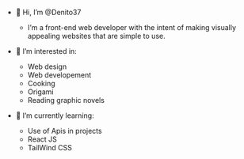 - 🫡 Hi, I’m @Denito37
  - I’m a front-end web developer with the intent of making visually appealing websites that are simple to use. 

- 💍 I’m interested in:
  - Web design
  - Web developement
  - Cooking
  - Origami
  - Reading graphic novels
- 🧐 I’m currently learning:
  - Use of Apis in projects
  - React JS
  - TailWind CSS


<!---
Denito37/Denito37 is a ✨ special ✨ repository because its `README.md` (this file) appears on your GitHub profile.
You can click the Preview link to take a look at your changes.
--->
